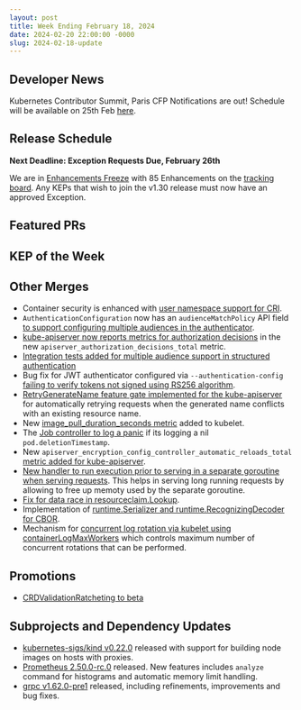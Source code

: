 ```yaml
---
layout: post
title: Week Ending February 18, 2024
date: 2024-02-20 22:00:00 -0000
slug: 2024-02-18-update
---
```


## Developer News

Kubernetes Contributor Summit, Paris CFP Notifications are out! Schedule will be available on 25th Feb [here](https://www.kubernetes.dev/events/2024/kcseu/).

## Release Schedule

**Next Deadline: Exception Requests Due, February 26th**

We are in [Enhancements Freeze](https://groups.google.com/a/kubernetes.io/g/dev/c/50QpY6-S5-A) with 85 Enhancements on the [tracking board](https://github.com/orgs/kubernetes/projects/175). Any KEPs that wish to join the v1.30 release must now have an approved Exception.

## Featured PRs


## KEP of the Week


## Other Merges

* Container security is enhanced with [user namespace support for CRI](https://github.com/kubernetes/kubernetes/pull/123356).
* `AuthenticationConfiguration` now has an `audienceMatchPolicy` API field [to support configuring multiple audiences in the authenticator](https://github.com/kubernetes/kubernetes/pull/123165).
* [kube-apiserver now reports metrics for authorization decisions](https://github.com/kubernetes/kubernetes/pull/123333) in the new `apiserver_authorization_decisions_total` metric.
* [Integration tests added for multiple audience support in structured authentication](https://github.com/kubernetes/kubernetes/pull/123305)
* Bug fix for JWT authenticator configured via `--authentication-config` [failing to verify tokens not signed using RS256 algorithm](https://github.com/kubernetes/kubernetes/pull/123282).
* [RetryGenerateName feature gate implemented for the kube-apiserver](https://github.com/kubernetes/kubernetes/pull/122887) for automatically retrying requests when the generated name conflicts with an existing resource name.
* New [image_pull_duration_seconds metric](https://github.com/kubernetes/kubernetes/pull/121719) added to kubelet.
* The [Job controller to log a panic](https://github.com/kubernetes/kubernetes/pull/121554) if its logging a nil `pod.deletionTimestamp`.
* New `apiserver_encryption_config_controller_automatic_reloads_total` [metric added for kube-apiserver](https://github.com/kubernetes/kubernetes/pull/123179).
* [New handler to run execution prior to serving in a separate goroutine when serving requests](https://github.com/kubernetes/kubernetes/pull/120902). This helps in serving long running requests by allowing to free up memoty used by the separate goroutine.
* [Fix for data race in resourceclaim.Lookup](https://github.com/kubernetes/kubernetes/pull/123222).
* Implementation of [runtime.Serializer and runtime.RecognizingDecoder for CBOR](https://github.com/kubernetes/kubernetes/pull/122881).
* Mechanism for [concurrent log rotation via kubelet using containerLogMaxWorkers](https://github.com/kubernetes/kubernetes/pull/114301) which controls maximum number of concurrent rotations that can be performed.

## Promotions

* [CRDValidationRatcheting to beta](https://github.com/kubernetes/kubernetes/pull/121461)

## Subprojects and Dependency Updates

* [kubernetes-sigs/kind v0.22.0](https://github.com/kubernetes-sigs/kind/releases/tag/v0.22.0) released with support for building node images on hosts with proxies.
* [Prometheus 2.50.0-rc.0](https://github.com/prometheus/prometheus/releases/tag/v2.50.0-rc.0) released. New features includes `analyze` command for histograms and automatic memory limit handling.
* [grpc v1.62.0-pre1](https://github.com/grpc/grpc/releases/tag/v1.62.0-pre1) released, including refinements, improvements and bug fixes.
